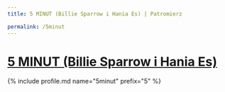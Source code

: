 ```yaml
---
title: 5 MINUT (Billie Sparrow i Hania Es) | Patromierz

permalink: /5minut
---
```


# [5 MINUT (Billie Sparrow i Hania Es)](https://patronite.pl/5minut)

{% include profile.md name="5minut" prefix="5" %}
